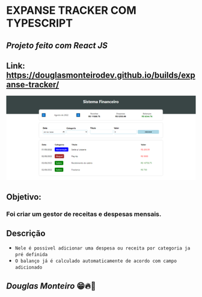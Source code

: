# EXPANSE TRACKER COM TYPESCRIPT

## <i>Projeto feito com React JS </i>

## Link: https://douglasmonteirodev.github.io/builds/expanse-tracker/

 <p align="center">
      <img src="src/assets/preview/home_preview.png">
</p>

## Objetivo:

### Foi criar um gestor de receitas e despesas mensais.

## Descrição

- `Nele é possivel adicionar uma despesa ou receita por categoria ja pré definida`
- `O balanço já é calculado automaticamente de acordo com campo adicionado`

## <i>Douglas Monteiro</i> 😁🔥🚀
